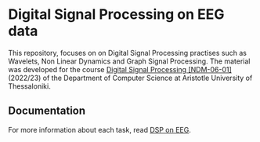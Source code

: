 
# Digital Signal Processing on EEG data

This repository, focuses on on Digital Signal Processing practises such as Wavelets, Non Linear Dynamics and Graph Signal Processing. The material was developed for the course [Digital Signal Processing [NDM-06-01]](https://elearning.auth.gr/course/view.php?id=8136) (2022/23) of the Department of Computer Science at Aristotle University of Thessaloniki.


## Documentation
For more information about each task, read
[DSP on EEG](https://github.com/akorkos/Digital-Signal-Processing-on-EEG/blob/main/DSP_on_EEG.pdf).
